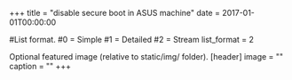 +++
title = "disable secure boot in ASUS machine" 
date = 2017-01-01T00:00:00

#List format.
#0 = Simple
#1 = Detailed
#2 = Stream
list_format = 2

Optional featured image (relative to static/img/ folder).
[header] image = "" caption = "" 
+++
